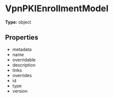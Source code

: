 # VpnPKIEnrollmentModel


**Type:** object

## Properties
* metadata
* name
* overridable
* description
* links
* overrides
* id
* type
* version

